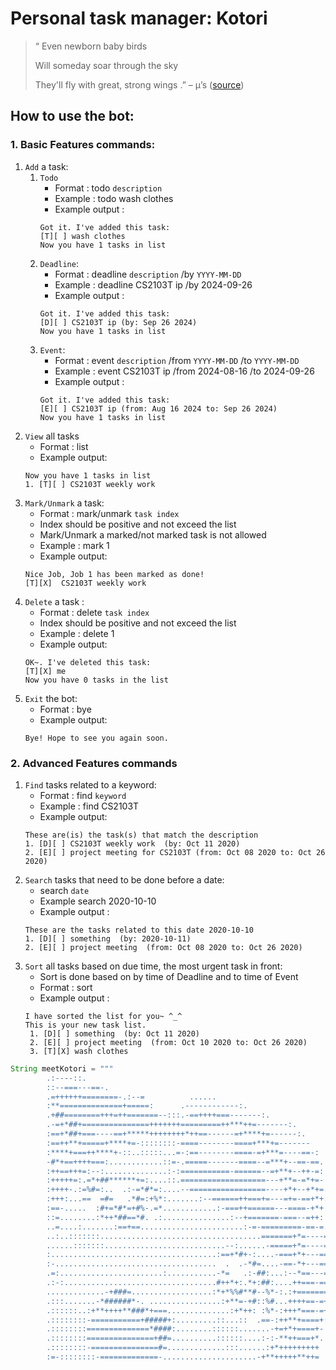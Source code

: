 # Personal task manager: Kotori

> “ Even newborn baby birds
>
> Will someday soar through the sky
>
> They'll fly with great, strong wings
> .” – µ’s ([source](https://genius.com/Genius-english-translations-s-start-dash-english-translation-lyrics))

## How to use the bot:
### 1. Basic Features commands:
1. `Add` a task:
    1. `Todo`
       - Format : todo `description`
       - Example : todo wash clothes
       - Example output : 
       ```
       Got it. I've added this task:
       [T][ ] wash clothes
       Now you have 1 tasks in list
       ```
   2. `Deadline`: 
      - Format : deadline `description` /by `YYYY-MM-DD`
      - Example : deadline CS2103T ip /by 2024-09-26
      - Example output :
       ```
      Got it. I've added this task:
      [D][ ] CS2103T ip (by: Sep 26 2024)
      Now you have 1 tasks in list
       ```
   3. `Event`: 
      - Format : event `description` /from  `YYYY-MM-DD` /to `YYYY-MM-DD`
      - Example : event CS2103T ip /from 2024-08-16 /to 2024-09-26
      - Example output :
       ```
      Got it. I've added this task:
      [E][ ] CS2103T ip (from: Aug 16 2024 to: Sep 26 2024)
      Now you have 1 tasks in list
       ```
2. `View` all tasks
   - Format : list
   - Example output:
   ```
   Now you have 1 tasks in list
   1. [T][ ] CS2103T weekly work
   ```
3. `Mark/Unmark` a task: 
   - Format : mark/unmark `task index`
   - Index should be positive and not exceed the list
   - Mark/Unmark a marked/not marked task is not allowed
   - Example : mark 1
   - Example output: 
   ```
   Nice Job, Job 1 has been marked as done!
   [T][X]  CS2103T weekly work
   ```
4. `Delete` a task : 
   - Format : delete `task index`
   - Index should be positive and not exceed the list
   - Example : delete 1
   - Example output:
   ``` 
   OK~. I've deleted this task: 
   [T][X] me
   Now you have 0 tasks in the list
   ```
5. `Exit` the bot:
   - Format : bye
   - Example output:
   ``` 
   Bye! Hope to see you again soon.
   ```
### 2. Advanced Features commands
1. `Find` tasks related to a keyword: 
   - Format : find `keyword`
   - Example : find CS2103T
   - Example output: 
   ```
   These are(is) the task(s) that match the description
   1. [D][ ] CS2103T weekly work  (by: Oct 11 2020)
   2. [E][ ] project meeting for CS2103T (from: Oct 08 2020 to: Oct 26 2020)
   ```
2. `Search` tasks that need to be done before a date:
    - search `date`
    - Example search 2020-10-10
    - Example output :
    ```
    These are the tasks related to this date 2020-10-10
    1. [D][ ] something  (by: 2020-10-11)
    2. [E][ ] project meeting  (from: Oct 08 2020 to: Oct 26 2020)
   ```
3. `Sort` all tasks based on due time, the most urgent task in front:
   - Sort is done based on by time of Deadline and to time of Event
   - Format : sort
   - Example output :
   ```
   I have sorted the list for you~ ^_^
   This is your new task list.
    1. [D][ ] something  (by: Oct 11 2020)
    2. [E][ ] project meeting  (from: Oct 10 2020 to: Oct 26 2020)
    3. [T][X] wash clothes
   ```

```java
String meetKotori = """
        .:----::.
        ::--===---==-.
        .=++++++========-.:--=          ......
        :**==============+=====:      .------------:.
        .+##========+++=++=======--:::.-==++++===-------:.
        .-=+*##+===============+++++++=========++***++=-------:.
        :==+*##+===----==+*****++++++++*++==------=+****+=------:.
        :==++**+=====+****+=-::::::::-====--------====+***+=-------
        :****+===++****+-::..:::::...=-:==--------====-=+***=----==-:
        -#*+==++++===:............::=-.=====-------====--=***+--==-==.
        :++==+++=:--:..............:-:===========-======--=+**+--++-=:
        :+++++=:.=*+##******+=:....::.===================---+**=-=*+=-
        :++++-.:=%#=:..  .:-=*#*=:....--=================----+*+--+*+=.
        :+++:...==  =#=   .*#=:+%*:.......:--======++===+=---=+=-==+*+.
        :==-.....  :#+=*#*=+#%-.=*............:-===++======---====-+*+
        ::=........:*++*##==*#. .:...............:--+=======-===--=++:
        ..=....:.......:==+==.......................:-=-=========-==-=.
        ..:..:::::::....................................=======+*=----=
        ......:::::::...........................--:......-=====+*=----=:
        :.....................................:==+*#+-:....-===+*+---==-
        :-....................................  .  .-*#=....-==-*+---===
        .=:.......................:...........-*=   .:-##:...:--*==---==
        .:-:..................................#++*+:.*+:##:....++===-===
        .............-+###=..................:*+*%%#**#--%*-:.:+=======-
        .:::.......-*######*-. ................:+**=-+#::%#...++++==-=+:
        .::::::..:+**++++**###*+===..............:+*++: :%*-:+++*===-=+
        .::::::::-===========+#####+:.........::...::  .==-:++**+====+:
        .::::::::==============*####:........::::::.......-+=+*+====+-
        .::::::::===============+##=..........::::::....:-:-**++===+*.
        .::::::::-===============#=.............:::......:+*+++++++++
        :=-::::::::-=============-.....................-+**+++++**++=                   """;
```